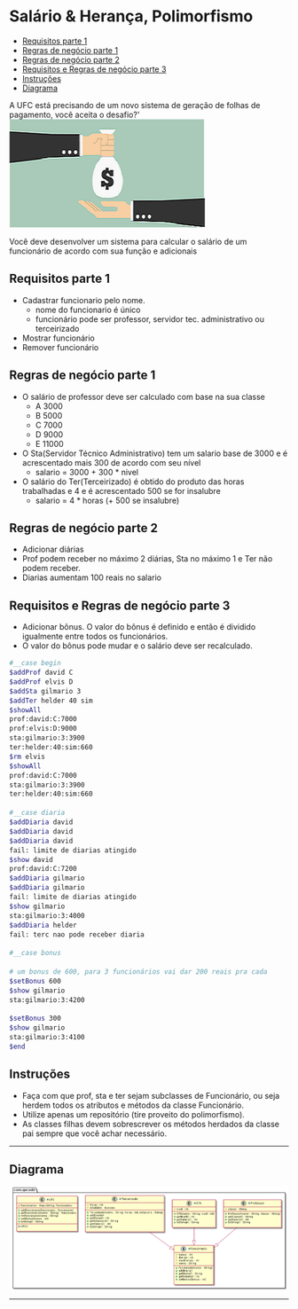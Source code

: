 # Salário & Herança, Polimorfismo
<!--TOC_BEGIN-->
- [Requisitos parte 1](#requisitos-parte-1)
- [Regras de negócio parte 1](#regras-de-negócio-parte-1)
- [Regras de negócio parte 2](#regras-de-negócio-parte-2)
- [Requisitos e Regras de negócio parte 3](#requisitos-e-regras-de-negócio-parte-3)
- [Instruções](#instruções)
- [Diagrama](#diagrama)
<!--TOC_END-->

A UFC está precisando de um novo sistema de geração de folhas de pagamento, você aceita o desafio?'
![](figura.jpg)

Você deve desenvolver um sistema para calcular o salário de um funcionário de acordo com sua função e adicionais

## Requisitos parte 1

- Cadastrar funcionario pelo nome.
    - nome do funcionario é único
    - funcionário pode ser professor, servidor tec. administrativo ou terceirizado
- Mostrar funcionário
- Remover funcionário

## Regras de negócio parte 1

- O salário de professor deve ser calculado com base na sua classe
    - A 3000
    - B 5000
    - C 7000
    - D 9000
    - E 11000
- O Sta(Servidor Técnico Administrativo) tem um salario base de 3000 e é acrescentado mais 300 de acordo com seu nível
    - salario = 3000 + 300 * nivel
- O salário do Ter(Terceirizado) é obtido do produto das horas trabalhadas e 4
    e é acrescentado 500 se for insalubre
    - salario = 4 * horas (+ 500 se insalubre)

## Regras de negócio parte 2

- Adicionar diárias
- Prof podem receber no máximo 2 diárias, Sta no máximo 1 e Ter não podem receber.
- Diarias aumentam 100 reais no salario

## Requisitos e Regras de negócio parte 3

- Adicionar bônus. O valor do bônus é definido e então é dividido igualmente entre todos os funcionários.
- O valor do bônus pode mudar e o salário deve ser recalculado.

```bash
#__case begin
$addProf david C
$addProf elvis D
$addSta gilmario 3
$addTer helder 40 sim
$showAll
prof:david:C:7000
prof:elvis:D:9000
sta:gilmario:3:3900
ter:helder:40:sim:660
$rm elvis
$showAll
prof:david:C:7000
sta:gilmario:3:3900
ter:helder:40:sim:660

#__case diaria
$addDiaria david
$addDiaria david
$addDiaria david
fail: limite de diarias atingido
$show david
prof:david:C:7200
$addDiaria gilmario
$addDiaria gilmario
fail: limite de diarias atingido
$show gilmario
sta:gilmario:3:4000
$addDiaria helder
fail: terc nao pode receber diaria

#__case bonus

# um bonus de 600, para 3 funcionários vai dar 200 reais pra cada
$setBonus 600
$show gilmario 
sta:gilmario:3:4200

$setBonus 300
$show gilmario
sta:gilmario:3:4100
$end
```

## Instruções

- Faça com que prof, sta e ter sejam subclasses de Funcionário, ou seja herdem todos os atributos e métodos da classe Funcionário.
- Utilize apenas um repositório (tire proveito do polimorfismo).
- As classes filhas devem sobrescrever os métodos herdados da classe pai sempre que você achar necessário.

***
## Diagrama
![](diagrama.png)

***
<!--FILTER_END-->